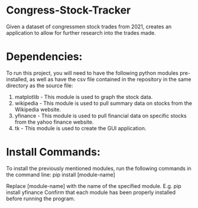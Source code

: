 # Congress-Stock-Tracker
Given a dataset of congressmen stock trades from 2021, creates an application to allow for further research into the trades made.

# Dependencies:
To run this project, you will need to have the following python modules pre-installed, as well as have the csv file contained in the repository in the same directory as the source file:

1. matplotlib - This module is used to graph the stock data.
2. wikipedia - This module is used to pull summary data on stocks from the Wikipedia website.
3. yfinance - This module is used to pull financial data on specific stocks from the yahoo finance website.
4. tk - This module is used to create the GUI application.

# Install Commands:
To install the previously mentioned modules, run the following commands in the command line:
  pip install [module-name]

Replace [module-name] with the name of the specified module. E.g. pip install yfinance
Confirm that each module has been properly installed before running the program.
